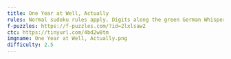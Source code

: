 ```yaml
---
title: One Year at Well, Actually
rules: Normal sudoku rules apply. Digits along the green German Whisper lines must different by at least 5. Digits along the purple renban line are consecutive in any order. Numbers in the circles must in its surrounding cells.
f-puzzles: https://f-puzzles.com/?id=2lxlsaw2
ctc: https://tinyurl.com/4bd2w8tm
imgname: One Year at Well, Actually.png
difficulty: 2.5
---
```


